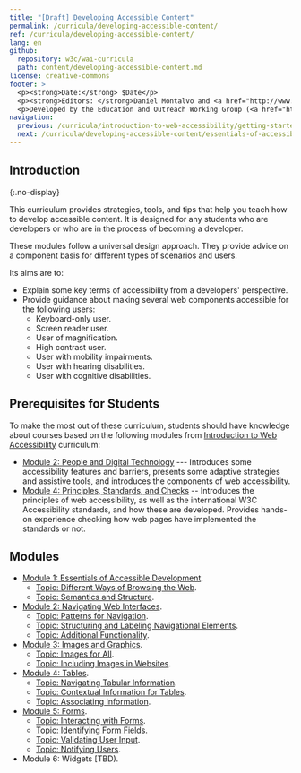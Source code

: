 ```yaml
---
title: "[Draft] Developing Accessible Content"
permalink: /curricula/developing-accessible-content/
ref: /curricula/developing-accessible-content/
lang: en
github:
  repository: w3c/wai-curricula
  path: content/developing-accessible-content.md
license: creative-commons
footer: >
  <p><strong>Date:</strong> $Date</p>
  <p><strong>Editors: </strong>Daniel Montalvo and <a href="http://www.w3.org/People/shadi/">Shadi Abou-Zahra</a>. Contributors: <a href="https://www.w3.org/WAI/EO/EOWG-members">EOWG Participants</a>. </p>
  <p>Developed by the Education and Outreach Working Group (<a href="http://www.w3.org/WAI/EO/">EOWG</a>). Developed with support from the <a href="https://www.w3.org/WAI/about/projects/wai-guide/">WAI-Guide Project</a> funded by the European Commission (EC) under the Horizon 2020 program (Grant Agreement 822245).</p>
navigation:
  previous: /curricula/introduction-to-web-accessibility/getting-started-with-accessibility/
  next: /curricula/developing-accessible-content/essentials-of-accessible-development/
---
```


## Introduction
{:.no-display}

This curriculum provides strategies, tools, and tips that help you teach how to develop accessible content. It is designed for any students who are developers or who are in the process of becoming a developer.

These modules follow a universal design approach. They provide advice on a component basis for different types of scenarios and users.

Its aims are to:

* Explain some key terms of accessibility from a developers' perspective.
* Provide guidance about making several web components accessible for the following users:
  * Keyboard-only user.
  * Screen reader user.
  * User of magnification.
  * High contrast user.
  * User with mobility impairments.
  * User with hearing disabilities.
  * User with cognitive disabilities.
  
## Prerequisites for Students

To make the most out of these curriculum, students should have knowledge about courses based on the following modules from [Introduction to Web Accessibility](/curricula/introduction-to-web-accessibility/) curriculum:

-   [Module 2: People and Digital Technology](/curricula/introduction-to-web-accessibility/people-and-digital-technology/) --- Introduces some accessibility features and barriers, presents some adaptive strategies and assistive tools, and introduces the components of web accessibility.
-   [Module 4: Principles, Standards, and Checks](/curricula/introduction-to-web-accessibility/principles-standards-and-checks/) -- Introduces the principles of web accessibility, as well as the international W3C Accessibility standards, and how these are developed. Provides hands-on experience checking how web pages have implemented the standards or not.

## Modules

* [Module 1: Essentials of Accessible Development](/curricula/developing-accessible-content/essentials-of-accessible-development/).
  * [Topic: Different Ways of Browsing the Web](/curricula/developing-accessible-content/essentials-of-accessible-development/#topic-different-ways-of-browsing-the-web).
  * [Topic: Semantics and Structure](/curricula/developing-accessible-content/essentials-of-accessible-development/#topic-semantics-and-structure).
* [Module 2: Navigating Web Interfaces](/curricula/developing-accessible-content/navigating-web-interfaces/).
  * [Topic: Patterns for Navigation](/curricula/developing-accessible-content/navigating-web-interfaces/#topic-patterns-for-navigation).
  * [Topic: Structuring and Labeling Navigational Elements](/curricula/developing-accessible-content/navigating-web-interfaces/#topic-structuring-and-labeling-navigational-elements).
  * [Topic: Additional Functionality](/curricula/developing-accessible-content/navigating-web-interfaces/#topic-additional-functionality).
* [Module 3: Images and Graphics](/curricula/developing-accessible-content/images-and-graphics/).
  * [Topic: Images for All](/curricula/developing-accessible-content/images-and-graphics/#topic-images-for-all).
  * [Topic: Including Images in Websites](/curricula/developing-accessible-content/images-and-graphics/#topic-including-images-in-websites).
* [Module 4: Tables](/curricula/developing-accessible-content/tables/).
  * [Topic: Navigating Tabular Information](/curricula/developing-accessible-content/tables/#topic-navigating-tabular-information).
  * [Topic: Contextual Information for Tables](/curricula/developing-accessible-content/tables/#topic-contextual-information-for-tables).
  * [Topic: Associating Information](/curricula/developing-accessible-content/tables/#topic-associating-information).
* [Module 5: Forms](/curricula/developing-accessible-content/forms/).
  * [Topic: Interacting with Forms](/curricula/developing-accessible-content/forms/#topic-interacting-with-forms).
  * [Topic: Identifying Form Fields](/curricula/developing-accessible-content/forms/#topic-identifying-form-fields).
  * [Topic: Validating User Input](/curricula/developing-accessible-content/forms/#topic-validating-user-input).
  * [Topic: Notifying Users](/curricula/developing-accessible-content/forms/#topic-notifying-users).
* Module 6: Widgets [TBD).

